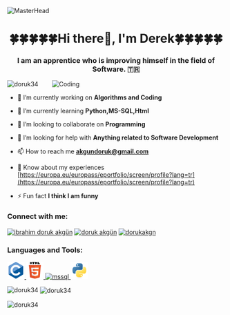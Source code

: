 ![MasterHead](https://lh3.googleusercontent.com/sVaz-3pfOE1l5gqsC092PWapkcApxtI1syI1KMI9NR0axglPbEW7Q7VqvstKFPQUwSrmx2onXXVTzrdxfxUcdMyH3RCLla6MtqAy1WCvtGVutflUMFbIey1PCLN6ICIedQ=w740)
<h1 align="center">&#127808;&#127808;&#127808;&#127808;&#127808;Hi there👋, I'm Derek&#127808;&#127808;&#127808;&#127808;&#127808; </h1>
<h3 align="center">I am an apprentice who is improving himself in the field of Software. &#127481;&#127479;</h3>
<img align="right" alt="Coding" width="400" src="https://i.makeagif.com/media/11-26-2015/DS6PR7.gif">

<p align="left"> <img src="https://komarev.com/ghpvc/?username=doruk34&label=Profile%20views&color=0e75b6&style=flat" alt="doruk34" /> </p>

- 🔭 I’m currently working on **Algorithms and Coding**

- 🌱 I’m currently learning **Python,MS-SQL,Html**

- 👯 I’m looking to collaborate on **Programming**

- 🤝 I’m looking for help with **Anything related to Software Development**

- 📫 How to reach me **akgundoruk@gmail.com**

- 📄 Know about my experiences [https://europa.eu/europass/eportfolio/screen/profile?lang=tr](https://europa.eu/europass/eportfolio/screen/profile?lang=tr)

- ⚡ Fun fact **I think I am funny**

<h3 align="left">Connect with me:</h3>
<p align="left">
<a href="https://linkedin.com/in/ibrahim doruk akgün" target="blank"><img align="center" src="https://raw.githubusercontent.com/rahuldkjain/github-profile-readme-generator/master/src/images/icons/Social/linked-in-alt.svg" alt="ibrahim doruk akgün" height="30" width="40" /></a>
<a href="https://fb.com/doruk akgün" target="blank"><img align="center" src="https://raw.githubusercontent.com/rahuldkjain/github-profile-readme-generator/master/src/images/icons/Social/facebook.svg" alt="doruk akgün" height="30" width="40" /></a>
<a href="https://instagram.com/dorukakgn" target="blank"><img align="center" src="https://raw.githubusercontent.com/rahuldkjain/github-profile-readme-generator/master/src/images/icons/Social/instagram.svg" alt="dorukakgn" height="30" width="40" /></a>
</p>

<h3 align="left">Languages and Tools:</h3>
<p align="left"> <a href="https://www.cprogramming.com/" target="_blank" rel="noreferrer"> <img src="https://raw.githubusercontent.com/devicons/devicon/master/icons/c/c-original.svg" alt="c" width="40" height="40"/> </a> <a href="https://www.w3.org/html/" target="_blank" rel="noreferrer"> <img src="https://raw.githubusercontent.com/devicons/devicon/master/icons/html5/html5-original-wordmark.svg" alt="html5" width="40" height="40"/> </a> <a href="https://www.microsoft.com/en-us/sql-server" target="_blank" rel="noreferrer"> <img src="https://www.svgrepo.com/show/303229/microsoft-sql-server-logo.svg" alt="mssql" width="40" height="40"/> </a> <a href="https://www.python.org" target="_blank" rel="noreferrer"> <img src="https://raw.githubusercontent.com/devicons/devicon/master/icons/python/python-original.svg" alt="python" width="40" height="40"/> </a> </p>

<p><img align="left" src="https://github-readme-stats.vercel.app/api/top-langs?username=doruk34&show_icons=true&locale=en&layout=compact" alt="doruk34" /></p>

<p>&nbsp;<img align="center" src="https://github-readme-stats.vercel.app/api?username=doruk34&show_icons=true&locale=en" alt="doruk34" /></p>

<p><img align="center" src="https://github-readme-streak-stats.herokuapp.com/?user=doruk34&" alt="doruk34" /></p>
